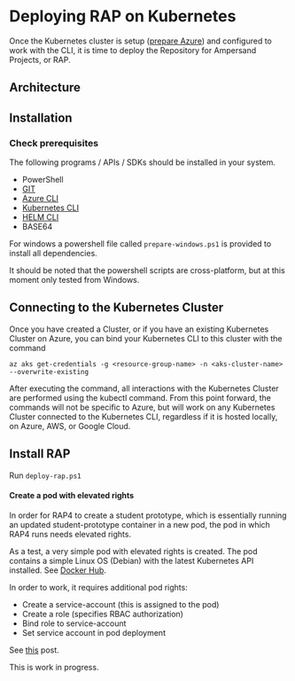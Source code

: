 # Deploying RAP on Kubernetes

Once the Kubernetes cluster is setup ([prepare Azure](preparing-azure.md)) and configured to work with the CLI, it is time to deploy the Repository for Ampersand Projects, or RAP.

## Architecture

## Installation

### Check prerequisites

The following programs / APIs / SDKs should be installed in your system.

- PowerShell
- [GIT](https://git-scm.com/book/en/v2/Getting-Started-Installing-Git)
- [Azure CLI](https://learn.microsoft.com/en-us/cli/azure/install-azure-cli)
- [Kubernetes CLI](https://kubernetes.io/docs/tasks/tools/)
- [HELM CLI](https://helm.sh/docs/intro/install/)
- BASE64

For windows a powershell file called `prepare-windows.ps1` is provided to install all dependencies.

It should be noted that the powershell scripts are cross-platform, but at this moment only tested from Windows.

## Connecting to the Kubernetes Cluster

Once you have created a Cluster, or if you have an existing Kubernetes Cluster on Azure, you can bind your Kubernetes CLI to this cluster with the command

```
az aks get-credentials -g <resource-group-name> -n <aks-cluster-name> --overwrite-existing
```

After executing the command, all interactions with the Kubernetes Cluster are performed using the kubectl command. From this point forward, the commands will not be specific to Azure, but will work on any Kubernetes Cluster connected to the Kubernetes CLI, regardless if it is hosted locally, on Azure, AWS, or Google Cloud.

## Install RAP

Run `deploy-rap.ps1`

#### Create a pod with elevated rights

In order for RAP4 to create a student prototype, which is essentially running an updated student-prototype container in a new pod, the pod in which RAP4 runs needs elevated rights.

As a test, a very simple pod with elevated rights is created. The pod contains a simple Linux OS (Debian) with the latest Kubernetes API installed. See [Docker Hub](https://hub.docker.com/r/trstringer/internal-kubectl).

In order to work, it requires additional pod rights:

- Create a service-account (this is assigned to the pod)
- Create a role (specifies RBAC authorization)
- Bind role to service-account
- Set service account in pod deployment

See [this](https://trstringer.com/kubectl-from-within-pod/) post.

This is work in progress.
